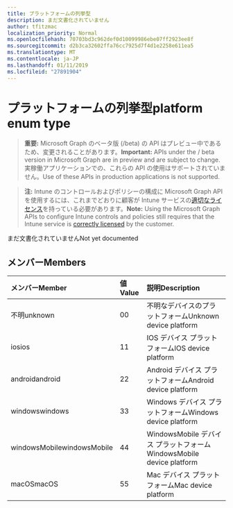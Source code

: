 ```yaml
---
title: プラットフォームの列挙型
description: まだ文書化されていません
author: tfitzmac
localization_priority: Normal
ms.openlocfilehash: 70703bd3c962def0d10099986ebe07ff2923ee8f
ms.sourcegitcommit: d2b3ca32602ffa76cc7925d7f4d1e2258e611ea5
ms.translationtype: MT
ms.contentlocale: ja-JP
ms.lasthandoff: 01/11/2019
ms.locfileid: "27891904"
---
```

# <a name="platform-enum-type"></a><span data-ttu-id="1fe44-103">プラットフォームの列挙型</span><span class="sxs-lookup"><span data-stu-id="1fe44-103">platform enum type</span></span>

> <span data-ttu-id="1fe44-104">**重要:** Microsoft Graph のベータ版 (/beta) の API はプレビュー中であるため、変更されることがあります。</span><span class="sxs-lookup"><span data-stu-id="1fe44-104">**Important:** APIs under the / beta version in Microsoft Graph are in preview and are subject to change.</span></span> <span data-ttu-id="1fe44-105">実稼働アプリケーションでの、これらの API の使用はサポートされていません。</span><span class="sxs-lookup"><span data-stu-id="1fe44-105">Use of these APIs in production applications is not supported.</span></span>

> <span data-ttu-id="1fe44-106">**注:** Intune のコントロールおよびポリシーの構成に Microsoft Graph API を使用するには、これまでどおりに顧客が Intune サービスの[適切なライセンス](https://go.microsoft.com/fwlink/?linkid=839381)を持っている必要があります。</span><span class="sxs-lookup"><span data-stu-id="1fe44-106">**Note:** Using the Microsoft Graph APIs to configure Intune controls and policies still requires that the Intune service is [correctly licensed](https://go.microsoft.com/fwlink/?linkid=839381) by the customer.</span></span>

<span data-ttu-id="1fe44-107">まだ文書化されていません</span><span class="sxs-lookup"><span data-stu-id="1fe44-107">Not yet documented</span></span>
## <a name="members"></a><span data-ttu-id="1fe44-108">メンバー</span><span class="sxs-lookup"><span data-stu-id="1fe44-108">Members</span></span>
|<span data-ttu-id="1fe44-109">メンバー</span><span class="sxs-lookup"><span data-stu-id="1fe44-109">Member</span></span>|<span data-ttu-id="1fe44-110">値</span><span class="sxs-lookup"><span data-stu-id="1fe44-110">Value</span></span>|<span data-ttu-id="1fe44-111">説明</span><span class="sxs-lookup"><span data-stu-id="1fe44-111">Description</span></span>|
|:---|:---|:---|
|<span data-ttu-id="1fe44-112">不明</span><span class="sxs-lookup"><span data-stu-id="1fe44-112">unknown</span></span>|<span data-ttu-id="1fe44-113">0</span><span class="sxs-lookup"><span data-stu-id="1fe44-113">0</span></span>|<span data-ttu-id="1fe44-114">不明なデバイスのプラットフォーム</span><span class="sxs-lookup"><span data-stu-id="1fe44-114">Unknown device platform</span></span>|
|<span data-ttu-id="1fe44-115">ios</span><span class="sxs-lookup"><span data-stu-id="1fe44-115">ios</span></span>|<span data-ttu-id="1fe44-116">1</span><span class="sxs-lookup"><span data-stu-id="1fe44-116">1</span></span>|<span data-ttu-id="1fe44-117">IOS デバイス プラットフォーム</span><span class="sxs-lookup"><span data-stu-id="1fe44-117">IOS device platform</span></span>|
|<span data-ttu-id="1fe44-118">android</span><span class="sxs-lookup"><span data-stu-id="1fe44-118">android</span></span>|<span data-ttu-id="1fe44-119">2</span><span class="sxs-lookup"><span data-stu-id="1fe44-119">2</span></span>|<span data-ttu-id="1fe44-120">Android デバイス プラットフォーム</span><span class="sxs-lookup"><span data-stu-id="1fe44-120">Android device platform</span></span>|
|<span data-ttu-id="1fe44-121">windows</span><span class="sxs-lookup"><span data-stu-id="1fe44-121">windows</span></span>|<span data-ttu-id="1fe44-122">3</span><span class="sxs-lookup"><span data-stu-id="1fe44-122">3</span></span>|<span data-ttu-id="1fe44-123">Windows デバイス プラットフォーム</span><span class="sxs-lookup"><span data-stu-id="1fe44-123">Windows device platform</span></span>|
|<span data-ttu-id="1fe44-124">windowsMobile</span><span class="sxs-lookup"><span data-stu-id="1fe44-124">windowsMobile</span></span>|<span data-ttu-id="1fe44-125">4</span><span class="sxs-lookup"><span data-stu-id="1fe44-125">4</span></span>|<span data-ttu-id="1fe44-126">WindowsMobile デバイス プラットフォーム</span><span class="sxs-lookup"><span data-stu-id="1fe44-126">WindowsMobile device platform</span></span>|
|<span data-ttu-id="1fe44-127">macOS</span><span class="sxs-lookup"><span data-stu-id="1fe44-127">macOS</span></span>|<span data-ttu-id="1fe44-128">5</span><span class="sxs-lookup"><span data-stu-id="1fe44-128">5</span></span>|<span data-ttu-id="1fe44-129">Mac デバイス プラットフォーム</span><span class="sxs-lookup"><span data-stu-id="1fe44-129">Mac device platform</span></span>|





